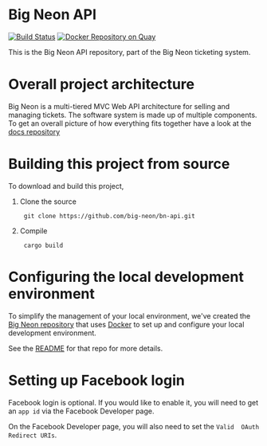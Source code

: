 # Big Neon API

[![Build Status](https://drone.metalworks.tarilabs.com/api/badges/big-neon/bn-api/status.svg)](https://drone.metalworks.tarilabs.com/big-neon/bn-api)
[![Docker Repository on Quay](https://quay.io/repository/tarilabs/bn-api/status "Docker Repository on Quay")](https://quay.io/repository/tarilabs/bn-api)

This is the Big Neon API repository, part of the Big Neon ticketing system.

# Overall project architecture

Big Neon is a multi-tiered MVC Web API architecture for selling and managing tickets. The software system is made up 
of multiple components. To get an overall picture of how 
everything fits together have a look at the [docs repository]( https://github.com/big-neon/docs.git)

# Building this project from source

To download and build this project, 

1. Clone the source

        git clone https://github.com/big-neon/bn-api.git
    
1. Compile
        
        cargo build
        
# Configuring the local development environment

To simplify the management of your local environment,
we've created the [Big Neon repository](https://github.com/big-neon/bigneon) that uses [Docker](https://docker.org) to
set up and configure your local development environment.

See the [README](https://github.com/big-neon/bigneon/blob/master/README.md) for that repo for more details.

# Setting up Facebook login
Facebook login is optional. If you would like to enable it, you will need to get
an `app id` via the Facebook Developer page.

On the Facebook Developer page, you will also need to set the `Valid  OAuth Redirect URIs`.
